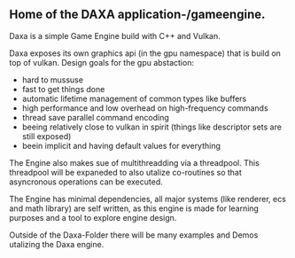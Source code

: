 ## Home of the DAXA application-/gameengine.

Daxa is a simple Game Engine build with C++ and Vulkan.

Daxa exposes its own graphics api (in the gpu namespace) that is build on top of vulkan.
Design goals for the gpu abstaction:
 * hard to mussuse
 * fast to get things done
 * automatic lifetime management of common types like buffers
 * high performance and low overhead on high-frequency commands
 * thread save parallel command encoding
 * beeing relatively close to vulkan in spirit (things like descriptor sets are still exposed)
 * beein implicit and having default values for everything

The Engine also makes sue of multithreadding via a threadpool. This threadpool will be expaneded to also utalize co-routines so that asyncronous operations can be executed.

The Engine has minimal dependencies, all major systems (like renderer, ecs and math library) are self written, as this engine is made for learning purposes and a tool to explore engine design.

Outside of the Daxa-Folder there will be many examples and Demos utalizing the Daxa engine.

